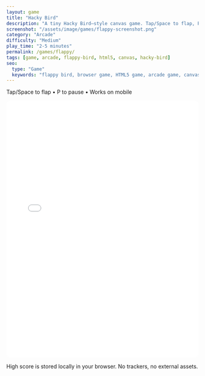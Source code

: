 ```yaml
---
layout: game
title: "Hacky Bird"
description: "A tiny Hacky Bird–style canvas game. Tap/Space to flap, P to pause. Works offline with no external assets."
screenshot: "/assets/image/games/flappy-screenshot.png"
category: "Arcade"
difficulty: "Medium"
play_time: "2-5 minutes"
permalink: /games/flappy/
tags: [game, arcade, flappy-bird, html5, canvas, hacky-bird]
seo:
  type: "Game"
  keywords: "flappy bird, browser game, HTML5 game, arcade game, canvas game, hacky bird"
---
```


<div class="game-hero">
  <p>Tap/Space to flap • P to pause • Works on mobile</p>
</div>

<iframe
  src="/play/flappy/"
  style="width:100%;aspect-ratio:3/4;border:0;border-radius:12px;overflow:hidden"
  title="Hacky Bird"
  loading="lazy"
  referrerpolicy="no-referrer"
  allow="gamepad *; fullscreen">
</iframe>

<div class="game-notes">
  <p>High score is stored locally in your browser. No trackers, no external assets.</p>
</div>
